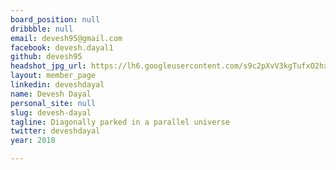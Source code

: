 ```yaml
---
board_position: null
dribbble: null
email: devesh95@gmail.com
facebook: devesh.dayal1
github: devesh95
headshot_jpg_url: https://lh6.googleusercontent.com/s9c2pXvV3kgTufxO2hxZaMzlI-USOhcA0PZ0Lsg8oyJHOOdXuq2MfrduvLia9o4yBUb8_IKm3OvLlU4=w2880-h1678
layout: member_page
linkedin: deveshdayal
name: Devesh Dayal
personal_site: null
slug: devesh-dayal
tagline: Diagonally parked in a parallel universe
twitter: deveshdayal
year: 2018

---
```

